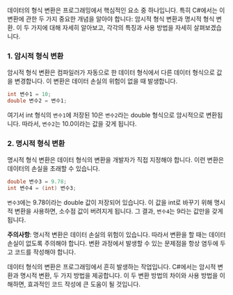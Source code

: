 
데이터의 형식 변환은 프로그래밍에서 핵심적인 요소 중 하나입니다. 특히 C#에서는 이 변환에 관한 두 가지 중요한 개념을 알아야 합니다: 암시적 형식 변환과 명시적 형식 변환. 이 두 가지에 대해 자세히 알아보고, 각각의 특징과 사용 방법을 자세히 살펴보겠습니다.

### 1. 암시적 형식 변환

암시적 형식 변환은 컴파일러가 자동으로 한 데이터 형식에서 다른 데이터 형식으로 값을 변경합니다. 이 변환은 데이터 손실의 위험이 없을 때 발생합니다.

```c#
int 변수1 = 10;
double 변수2 = 변수1;
```

여기서 int 형식의 `변수1`에 저장된 10은 `변수2`라는 double 형식으로 암시적으로 변환됩니다. 따라서, `변수2`는 10.0이라는 값을 갖게 됩니다.

### 2. 명시적 형식 변환

명시적 형식 변환은 데이터 형식의 변환을 개발자가 직접 지정해야 합니다. 이런 변환은 데이터의 손실을 초래할 수 있습니다.

```c#
double 변수3 = 9.78;
int 변수4 = (int) 변수3;
```

`변수3`에는 9.78이라는 double 값이 저장되어 있습니다. 이 값을 int로 바꾸기 위해 명시적 변환을 사용하면, 소수점 값이 버려지게 됩니다. 그 결과, `변수4`는 9라는 값만을 갖게 됩니다.

**주의사항**: 명시적 변환은 데이터 손실의 위험이 있습니다. 따라서 변환을 할 때는 데이터 손실이 없도록 주의해야 합니다. 변환 과정에서 발생할 수 있는 문제점을 항상 염두에 두고 코드를 작성해야 합니다.

데이터 형식의 변환은 프로그래밍에서 흔히 발생하는 작업입니다. C#에서는 암시적 변환과 명시적 변환, 두 가지 방법을 제공합니다. 이 두 변환 방법의 차이와 사용 방법을 이해하면, 효과적인 코드 작성에 큰 도움이 될 것입니다.